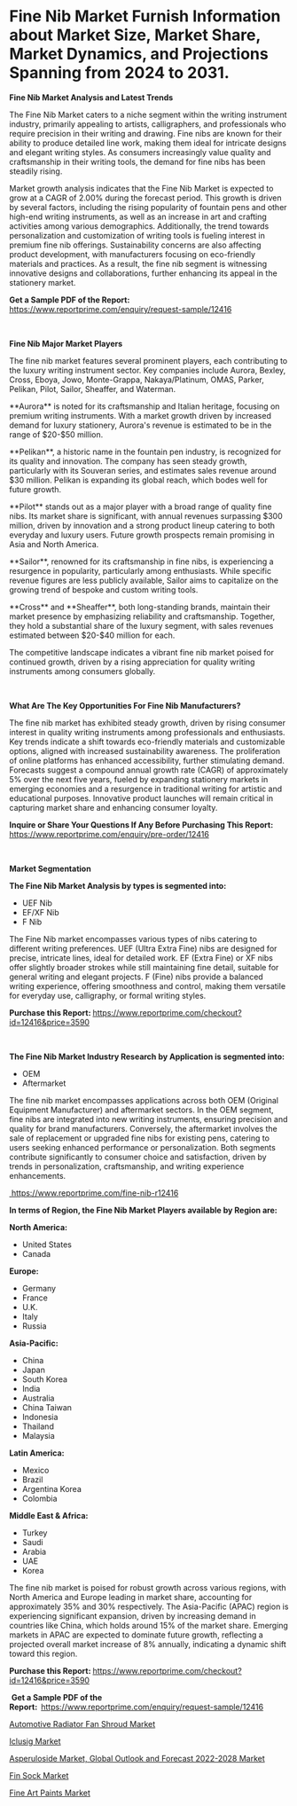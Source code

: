 <p><h1>Fine Nib Market Furnish Information about Market Size, Market Share, Market Dynamics, and Projections Spanning from 2024 to 2031.</h1></p><p><strong>Fine Nib Market Analysis and Latest Trends</strong></p>
<p><p>The Fine Nib Market caters to a niche segment within the writing instrument industry, primarily appealing to artists, calligraphers, and professionals who require precision in their writing and drawing. Fine nibs are known for their ability to produce detailed line work, making them ideal for intricate designs and elegant writing styles. As consumers increasingly value quality and craftsmanship in their writing tools, the demand for fine nibs has been steadily rising.</p><p>Market growth analysis indicates that the Fine Nib Market is expected to grow at a CAGR of 2.00% during the forecast period. This growth is driven by several factors, including the rising popularity of fountain pens and other high-end writing instruments, as well as an increase in art and crafting activities among various demographics. Additionally, the trend towards personalization and customization of writing tools is fueling interest in premium fine nib offerings. Sustainability concerns are also affecting product development, with manufacturers focusing on eco-friendly materials and practices. As a result, the fine nib segment is witnessing innovative designs and collaborations, further enhancing its appeal in the stationery market.</p></p>
<p><strong>Get a Sample PDF of the Report:&nbsp;</strong> <a href="https://www.reportprime.com/enquiry/request-sample/12416">https://www.reportprime.com/enquiry/request-sample/12416</a></p>
<p>&nbsp;</p>
<p><strong>Fine Nib Major Market Players</strong></p>
<p><p>The fine nib market features several prominent players, each contributing to the luxury writing instrument sector. Key companies include Aurora, Bexley, Cross, Eboya, Jowo, Monte-Grappa, Nakaya/Platinum, OMAS, Parker, Pelikan, Pilot, Sailor, Sheaffer, and Waterman.</p><p>**Aurora** is noted for its craftsmanship and Italian heritage, focusing on premium writing instruments. With a market growth driven by increased demand for luxury stationery, Aurora's revenue is estimated to be in the range of $20-$50 million. </p><p>**Pelikan**, a historic name in the fountain pen industry, is recognized for its quality and innovation. The company has seen steady growth, particularly with its Souveran series, and estimates sales revenue around $30 million. Pelikan is expanding its global reach, which bodes well for future growth.</p><p>**Pilot** stands out as a major player with a broad range of quality fine nibs. Its market share is significant, with annual revenues surpassing $300 million, driven by innovation and a strong product lineup catering to both everyday and luxury users. Future growth prospects remain promising in Asia and North America.</p><p>**Sailor**, renowned for its craftsmanship in fine nibs, is experiencing a resurgence in popularity, particularly among enthusiasts. While specific revenue figures are less publicly available, Sailor aims to capitalize on the growing trend of bespoke and custom writing tools.</p><p>**Cross** and **Sheaffer**, both long-standing brands, maintain their market presence by emphasizing reliability and craftsmanship. Together, they hold a substantial share of the luxury segment, with sales revenues estimated between $20-$40 million for each.</p><p>The competitive landscape indicates a vibrant fine nib market poised for continued growth, driven by a rising appreciation for quality writing instruments among consumers globally.</p></p>
<p>&nbsp;</p>
<p><strong>What Are The Key Opportunities For Fine Nib Manufacturers?</strong></p>
<p><p>The fine nib market has exhibited steady growth, driven by rising consumer interest in quality writing instruments among professionals and enthusiasts. Key trends indicate a shift towards eco-friendly materials and customizable options, aligned with increased sustainability awareness. The proliferation of online platforms has enhanced accessibility, further stimulating demand. Forecasts suggest a compound annual growth rate (CAGR) of approximately 5% over the next five years, fueled by expanding stationery markets in emerging economies and a resurgence in traditional writing for artistic and educational purposes. Innovative product launches will remain critical in capturing market share and enhancing consumer loyalty.</p></p>
<p><strong>Inquire or Share Your Questions If Any Before Purchasing This Report:</strong> <a href="https://www.reportprime.com/enquiry/pre-order/12416">https://www.reportprime.com/enquiry/pre-order/12416</a></p>
<p>&nbsp;</p>
<p><strong>Market Segmentation</strong></p>
<p><strong>The Fine Nib Market Analysis by types is segmented into:</strong></p>
<p><ul><li>UEF Nib</li><li>EF/XF Nib</li><li>F Nib</li></ul></p>
<p><p>The Fine Nib market encompasses various types of nibs catering to different writing preferences. UEF (Ultra Extra Fine) nibs are designed for precise, intricate lines, ideal for detailed work. EF (Extra Fine) or XF nibs offer slightly broader strokes while still maintaining fine detail, suitable for general writing and elegant projects. F (Fine) nibs provide a balanced writing experience, offering smoothness and control, making them versatile for everyday use, calligraphy, or formal writing styles.</p></p>
<p><strong>Purchase this Report:&nbsp;</strong><a href="https://www.reportprime.com/checkout?id=12416&price=3590">https://www.reportprime.com/checkout?id=12416&price=3590</a></p>
<p>&nbsp;</p>
<p><strong>The Fine Nib Market Industry Research by Application is segmented into:</strong></p>
<p><ul><li>OEM</li><li>Aftermarket</li></ul></p>
<p><p>The fine nib market encompasses applications across both OEM (Original Equipment Manufacturer) and aftermarket sectors. In the OEM segment, fine nibs are integrated into new writing instruments, ensuring precision and quality for brand manufacturers. Conversely, the aftermarket involves the sale of replacement or upgraded fine nibs for existing pens, catering to users seeking enhanced performance or personalization. Both segments contribute significantly to consumer choice and satisfaction, driven by trends in personalization, craftsmanship, and writing experience enhancements.</p></p>
<p><a href="https://www.reportprime.com/fine-nib-r12416">&nbsp;https://www.reportprime.com/fine-nib-r12416</a></p>
<p><strong>In terms of Region, the Fine Nib Market Players available by Region are:</strong></p>
<p>
    <p> <strong> North America: </strong>
        <ul>
            <li>United States</li>
            <li>Canada</li>
        </ul>
        </p> 
    <p> <strong> Europe: </strong>
        <ul>
            <li>Germany</li>
            <li>France</li>
            <li>U.K.</li>
            <li>Italy</li>
            <li>Russia</li>
        </ul>
        </p> 
    <p> <strong> Asia-Pacific: </strong>
        <ul>
            <li>China</li>
            <li>Japan</li>
            <li>South Korea</li>
            <li>India</li>
            <li>Australia</li>
            <li>China Taiwan</li>
            <li>Indonesia</li>
            <li>Thailand</li>
            <li>Malaysia</li>
        </ul>
        </p> 
    <p> <strong> Latin America: </strong>
        <ul>
            <li>Mexico</li>
            <li>Brazil</li>
            <li>Argentina Korea</li>
            <li>Colombia</li>
        </ul>
        </p> 
    <p> <strong> Middle East & Africa: </strong>
        <ul>
            <li>Turkey</li>
            <li>Saudi</li>
            <li>Arabia</li>
            <li>UAE</li>
            <li>Korea</li>
        </ul>
    </p>
    </p>
<p><p>The fine nib market is poised for robust growth across various regions, with North America and Europe leading in market share, accounting for approximately 35% and 30% respectively. The Asia-Pacific (APAC) region is experiencing significant expansion, driven by increasing demand in countries like China, which holds around 15% of the market share. Emerging markets in APAC are expected to dominate future growth, reflecting a projected overall market increase of 8% annually, indicating a dynamic shift toward this region.</p></p>
<p><strong>Purchase this Report: </strong><a href="https://www.reportprime.com/checkout?id=12416&price=3590">https://www.reportprime.com/checkout?id=12416&price=3590</a></p>
<p>&nbsp;<strong>Get a Sample PDF of the Report:&nbsp;&nbsp;</strong><a href="https://www.reportprime.com/enquiry/request-sample/12416">https://www.reportprime.com/enquiry/request-sample/12416</a></p>
<p><strong></strong></p>
<p><p><a href="https://issuu.com/reportprime-2/docs/automotive-radiator-fan-shroud-mark_490c5ea847f456">Automotive Radiator Fan Shroud Market</a></p><p><a href="https://medium.com/@ransomohns/future-trajectory-of-the-iclusig-market-emerging-market-trends-and-forecasts-till-2031-93bbafaa1e00">Iclusig Market</a></p><p><a href="https://www.linkedin.com/pulse/asperuloside-market-global-outlook-forecast-2022-2028-share-thg6f?trackingId=yLjOI15cTris%2BvLoqf7DIg%3D%3D">Asperuloside Market, Global Outlook and Forecast 2022-2028 Market</a></p><p><a href="https://github.com/julyju69/Market-Research-Report-List-5/blob/main/fin-sock-market.md">Fin Sock Market</a></p><p><a href="https://github.com/nathandecarvalho/Market-Research-Report-List-5/blob/main/fine-art-paints-market.md">Fine Art Paints Market</a></p></p>